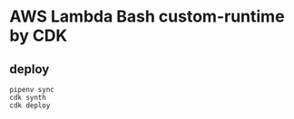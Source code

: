 # AWS Lambda Bash custom-runtime by CDK

## deploy

```shell script
pipenv sync
cdk synth
cdk deploy
```
